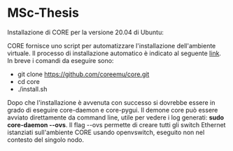 # MSc-Thesis

Installazione di CORE per la versione 20.04 di Ubuntu:

CORE fornisce uno script per automatizzare l'installazione dell'ambiente virtuale. Il processo di installazione automatico è indicato al seguente [link](https://coreemu.github.io/core/install.html#automated-install). In breve i comandi da eseguire sono:
* git clone https://github.com/coreemu/core.git
*  cd core
* ./install.sh 

Dopo che l'installazione è avvenuta con successo si dovrebbe essere in grado di eseguire core-daemon e core-pygui. Il demone core può essere avviato direttamente da command line, utile per vedere i log generati: **sudo core-daemon --ovs**. Il flag --ovs permette di creare tutti gli switch Ethernet istanziati sull'ambiente CORE usando openvswitch, eseguito non nel contesto del singolo nodo.
